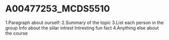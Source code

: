 # A00477253_MCDS5510
1.Paragraph about ourself:
2.Summary of the topic
3.List each person in the group 
  Info about the siilar intrest
  Intresting fun fact
4.Anything else about the course 
